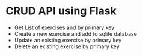 # CRUD API using Flask
- Get List of exercises and by primary key
- Create a new exercise and add to sqlite database
- Update an existing exercise by primary key
- Delete an existing exercise by primary key
